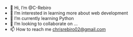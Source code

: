 - 👋 Hi, I’m @C-Rebiro
- 👀 I’m interested in learning more about web development
- 🌱 I’m currently learning Python
- 💞️ I’m looking to collaborate on ...
- 📫 How to reach me chrisrebiro02@gmail.com

<!---
C-Rebiro/C-Rebiro is a ✨ special ✨ repository because its `README.md` (this file) appears on your GitHub profile.
You can click the Preview link to take a look at your changes.
--->
